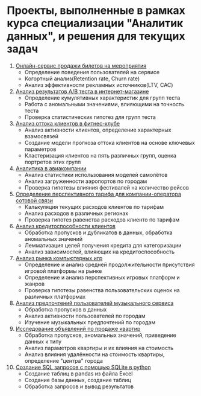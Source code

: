 # Проекты, выполненные в рамках курса специализации "Аналитик данных", и решения для текущих задач

1. [Онлайн-сервис продажи билетов на мероприятия](https://github.com/sergeipm/tickets_service)
	- Определение поведения пользователей на сервисе
	- Когортный анализ(Retention rate, Churn rate)
	- Анализ эффективности рекламных источников(LTV, CAC)
2. [Анализ результатов A/B теста в интернет-магазине](https://github.com/sergeipm/AB_test_online_shop)
	- Определение кумулятивных характеристик для групп теста
	- Работа с аномальными значениями, влияющими на точность теста
	- Проверка статистических гипотез для групп теста
3. [Анализ оттока клиентов в фитнес-клубе](https://github.com/sergeipm/fintess_club)
	- Анализ активности клиентов, определение характерных взамосвязей
	- Создание модели прогноза оттока клиентов на основе ключевых параметров
	- Кластеризация клиентов на пять различных групп, оценка портретов этих групп
4. [Аналитика в авиакомпании](https://github.com/sergeipm/airlines)
	- Анализ статистики использования моделей самолётов
	- Анализ загруженности аэропортов по городам
	- Проверка гипотезы влияния фестивалей на количество рейсов
5. [Определение перспективного тарифа для компании-оператора сотовой связи](https://github.com/sergeipm/call_operator_best_tariff)
	- Калькуляция текущих расходов клиентов по тарифам
	- Анализ расходов в различных регионах
	- Проверка гипотез равенства расходов клиенто по тарифам
6. [Анализ кредитоспособности клиентов](https://github.com/sergeipm/credit_project)
	- Обработка пропусков и дубликатов в данных, обработка аномальных значений
	- Лемматизация целей получения кредита для категоризации
	- Анализ зависимостей, влияющих на кредитоспособность
7. [Анализ рынка компьютерных игр](https://github.com/sergeipm/games_research)
	- Определение и анализ средней продолжительности присутствия игровой платформы на рынке
	- Определение и анализ перспективных игровых платформ и жанров
	- Проверка гипотезы равенства пользовательских оценок на различных платформах
8. [Анализ предпочтений пользователей музыкального сервиса](https://github.com/sergeipm/music_service)
	- Обработка пропусков в данных
	- Анализ активности пользователей по городам
	- Изучение музыкальных предпочтений по городам
9. [Исследование объявлений по продаже квартир](https://github.com/sergeipm/real_estate)
	- Обработка пропусков, аномальных значений, приведение данных к типу
	- Анализ параметров квартиры и их влияния на стоимость
	- Анализ влияния удалённости на стоимость квартиры, определение "центра" города
10. [Создание SQL запросов с помощью SQLite в python](https://github.com/sergeipm/sqlite3_queries)
	- Создание таблиц в pandas из файла Excel
	- Создание базы данных, создание таблиц
	- Обработка запросов и вывод результатов
